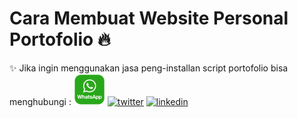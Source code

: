 # Cara Membuat Website Personal Portofolio 🔥

✨ Jika ingin menggunakan jasa peng-installan script portofolio bisa menghubungi : 
[![wa](https://github.com/ragellistiyono/ragellistiyono.github.io/blob/main/gambar/wa.png (wa))][1]
[![twitter](https://github.com/shikhar1020jais1/Git-Social/blob/master/Icons/Twitter.png (Twitter))][11]
[![linkedin](https://github.com/shikhar1020jais1/Git-Social/blob/master/Icons/LinkedIn.png (LinkedIn))][12]

[1]: https://wa.me/+6285843991612
[11]: https://www.twitter.com/_shikhar_jais
[12]: https://www.linkedin.com/in/shikhar1020jais
